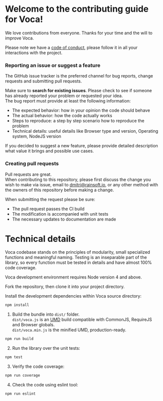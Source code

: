 # Welcome to the contributing guide for Voca!

We love contributions from everyone. Thanks for your time and the will to improve Voca.
   
Please note we have a [code of conduct](CONTRIBUTING), please follow it in all your interactions with the project.

### Reporting an issue or suggest a feature

The GitHub issue tracker is the preferred channel for bug reports, change requests and submitting pull
requests.

Make sure to **search for existing issues**. Please check to see if someone
has already reported your problem or requested your idea.  
The bug report must provide at least the following information:

* The expected behavior: how in your opinion the code should behave
* The actual behavior: how the code actually works
* Steps to reproduce: a step by step scenario how to reproduce the problem
* Technical details: useful details like Browser type and version, Operating system, NodeJS version

If you decided to suggest a new feature, please provide detailed description what value it brings and possible use cases. 


### Creating pull requests
Pull requests are great.  
When contributing to this repository, please first discuss the change you wish to make via issue, email to [dmitri@rainsoft.io](email), 
or any other method with the owners of this repository before making a change.

When submitting the request please be sure:

* The pull request passes the CI build
* The modification is accompanied with unit tests
* The necessary updates to documentation are made

# Technical details

Voca codebase stands on the principles of modularity, small specialized functions and meaningful naming. 
Testing is an inseparable part of the library, so every function must be tested in details and have almost 100% code coverage.  


Voca development environment requires Node version 4 and above.  

Fork the repository, then clone it into your project directory.    

Install the development dependencies within Voca source directory:
```bash
npm install
```

1) Build the bundle into `dist/` folder.  
`dist/voca.js` is an [UMD](https://github.com/umdjs/umd) build compatible with CommonJS, RequireJS and Browser globals.  
`dist/voca.min.js` is the minified UMD, production-ready.

```bash
npm run build
```

2) Run the library over the unit tests:
```bash
npm test
```

3) Verify the code coverage:
```bash
npm run coverage
```

4) Check the code using eslint tool:
```bash
npm run eslint
```

[CONTRIBUTING]: https://github.com/panzerdp/voca/blob/master/.github/CONTRIBUTING.md
[email]: mailto:dmitri@rainsoft.io